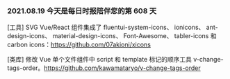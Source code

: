 ### 2021.08.19 今天是每日时报陪伴您的第 608 天

[工具] SVG Vue/React 组件集成了 fluentui-system-icons、 ionicons、 ant-design-icons、 material-design-icons、 Font-Awesome、 tabler-icons 和 carbon icons：<https://github.com/07akioni/xicons>

[类库] 修改 Vue 单个文件组件中 script 和 template 标记的顺序工具 v-change-tags-order。<https://github.com/kawamataryo/v-change-tags-order>

